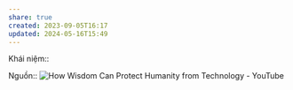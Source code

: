 ```yaml
---
share: true
created: 2023-09-05T16:17
updated: 2024-05-16T15:49
---
```

Khái niệm:: 

Nguồn:: ![How Wisdom Can Protect Humanity from Technology - YouTube](https://youtu.be/v3F5Hsua4J4?si=PuQHF7GLWfCzGeKZ&t=331)